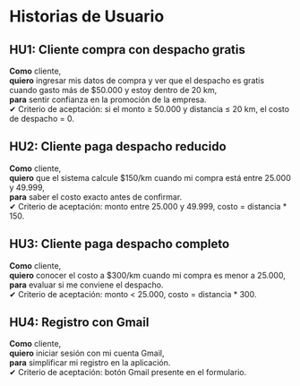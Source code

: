 # Historias de Usuario

## HU1: Cliente compra con despacho gratis
**Como** cliente,  
**quiero** ingresar mis datos de compra y ver que el despacho es gratis cuando gasto más de $50.000 y estoy dentro de 20 km,  
**para** sentir confianza en la promoción de la empresa.  
✔ Criterio de aceptación: si el monto ≥ 50.000 y distancia ≤ 20 km, el costo de despacho = 0.

## HU2: Cliente paga despacho reducido
**Como** cliente,  
**quiero** que el sistema calcule $150/km cuando mi compra está entre 25.000 y 49.999,  
**para** saber el costo exacto antes de confirmar.  
✔ Criterio de aceptación: monto entre 25.000 y 49.999, costo = distancia * 150.

## HU3: Cliente paga despacho completo
**Como** cliente,  
**quiero** conocer el costo a $300/km cuando mi compra es menor a 25.000,  
**para** evaluar si me conviene el despacho.  
✔ Criterio de aceptación: monto < 25.000, costo = distancia * 300.

## HU4: Registro con Gmail
**Como** cliente,  
**quiero** iniciar sesión con mi cuenta Gmail,  
**para** simplificar mi registro en la aplicación.  
✔ Criterio de aceptación: botón Gmail presente en el formulario.